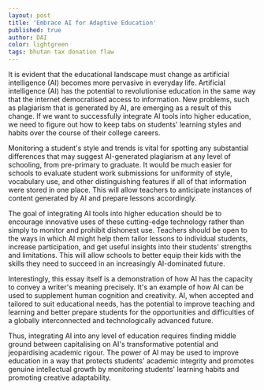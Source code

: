 ```yaml
---
layout: post
title: 'Embrace AI for Adaptive Education'
published: true
author: DAI
color: lightgreen
tags: bhutan tax donation flaw
---
```


It is evident that the educational landscape must change as artificial intelligence (AI) becomes more pervasive in everyday life. Artificial intelligence (AI) has the potential to revolutionise education in the same way that the internet democratised access to information. New problems, such as plagiarism that is generated by AI, are emerging as a result of this change. If we want to successfully integrate AI tools into higher education, we need to figure out how to keep tabs on students' learning styles and habits over the course of their college careers.

Monitoring a student's style and trends is vital for spotting any substantial differences that may suggest AI-generated plagiarism at any level of schooling, from pre-primary to graduate. It would be much easier for schools to evaluate student work submissions for uniformity of style, vocabulary use, and other distinguishing features if all of that information were stored in one place. This will allow teachers to anticipate instances of content generated by AI and prepare lessons accordingly.

The goal of integrating AI tools into higher education should be to encourage innovative uses of these cutting-edge technology rather than simply to monitor and prohibit dishonest use. Teachers should be open to the ways in which AI might help them tailor lessons to individual students, increase participation, and get useful insights into their students' strengths and limitations. This will allow schools to better equip their kids with the skills they need to succeed in an increasingly AI-dominated future.

Interestingly, this essay itself is a demonstration of how AI has the capacity to convey a writer's meaning precisely. It's an example of how AI can be used to supplement human cognition and creativity. AI, when accepted and tailored to suit educational needs, has the potential to improve teaching and learning and better prepare students for the opportunities and difficulties of a globally interconnected and technologically advanced future.

Thus, integrating AI into any level of education requires finding middle ground between capitalising on AI's transformative potential and jeopardising academic rigour. The power of AI may be used to improve education in a way that protects students' academic integrity and promotes genuine intellectual growth by monitoring students' learning habits and promoting creative adaptability.
